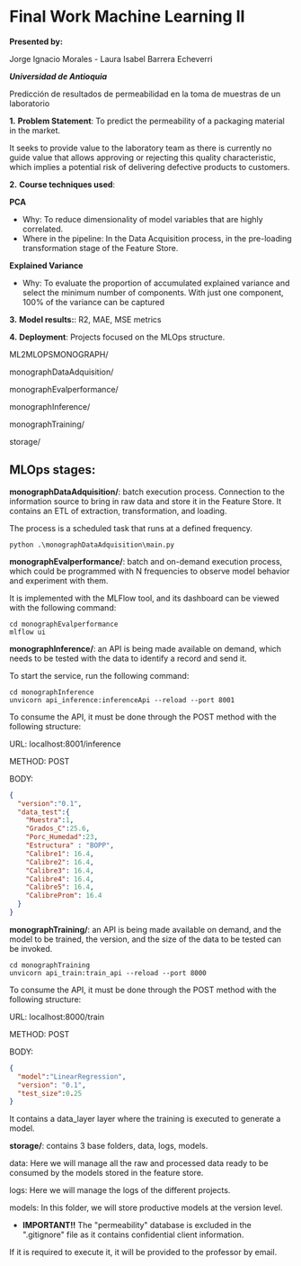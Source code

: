 # Final Work Machine Learning II 

**Presented by:**

  Jorge Ignacio Morales - Laura Isabel Barrera Echeverri
  
  ***Universidad de Antioquia***

Predicción de resultados de permeabilidad en la toma de muestras de un laboratorio

**1.** **Problem Statement**: To predict the permeability of a packaging material in the market.

It seeks to provide value to the laboratory team as there is currently no guide value that allows approving or rejecting this quality characteristic, which implies a potential risk of delivering defective products to customers.

**2.** **Course techniques used**: 

**PCA**

- Why: To reduce dimensionality of model variables that are highly correlated.
- Where in the pipeline: In the Data Acquisition process, in the pre-loading transformation stage of the Feature Store.

**Explained Variance**

- Why: To evaluate the proportion of accumulated explained variance and select the minimum number of components. With just one component, 100% of the variance can be captured

**3.** **Model results:**: R2, MAE, MSE metrics

**4.** **Deployment**: Projects focused on the MLOps structure.


ML2MLOPSMONOGRAPH/

  monographDataAdquisition/

  monographEvalperformance/

  monographInference/

  monographTraining/

  storage/




## MLOps stages:
**monographDataAdquisition/**: batch execution process. Connection to the information source to bring in raw data and store it in the Feature Store. It contains an ETL of extraction, transformation, and loading.

The process is a scheduled task that runs at a defined frequency.

```linux
python .\monographDataAdquisition\main.py
```


**monographEvalperformance/**: batch and on-demand execution process, which could be programmed with N frequencies to observe model behavior and experiment with them.

It is implemented with the MLFlow tool, and its dashboard can be viewed with the following command:

```linux
cd monographEvalperformance
mlflow ui
```

**monographInference/**: an API is being made available on demand, which needs to be tested with the data to identify a record and send it.

To start the service, run the following command:
```linux
cd monographInference
unvicorn api_inference:inferenceApi --reload --port 8001
```

To consume the API, it must be done through the POST method with the following structure:

URL: localhost:8001/inference

METHOD: POST

BODY:

```JSON
{
  "version":"0.1",
  "data_test":{
    "Muestra":1,
    "Grados_C":25.6,
    "Porc_Humedad":23,
    "Estructura" : "BOPP",
    "Calibre1": 16.4,
    "Calibre2": 16.4,
    "Calibre3": 16.4,
    "Calibre4": 16.4,
    "Calibre5": 16.4,
    "CalibreProm": 16.4
  }
}
```

**monographTraining/**: an API is being made available on demand, and the model to be trained, the version, and the size of the data to be tested can be invoked.

```linux
cd monographTraining
unvicorn api_train:train_api --reload --port 8000
```

To consume the API, it must be done through the POST method with the following structure:

URL: localhost:8000/train

METHOD: POST

BODY:

```JSON
{
  "model":"LinearRegression",
  "version": "0.1",
  "test_size":0.25
}
```

It contains a data_layer layer where the training is executed to generate a model.


**storage/**: contains 3 base folders, data, logs, models.

data: Here we will manage all the raw and processed data ready to be consumed by the models stored in the feature store.

logs: Here we will manage the logs of the different projects.

models: In this folder, we will store productive models at the version level.


- **IMPORTANT!!** The "permeability" database is excluded in the ".gitignore" file as it contains confidential client information.

If it is required to execute it, it will be provided to the professor by email.

